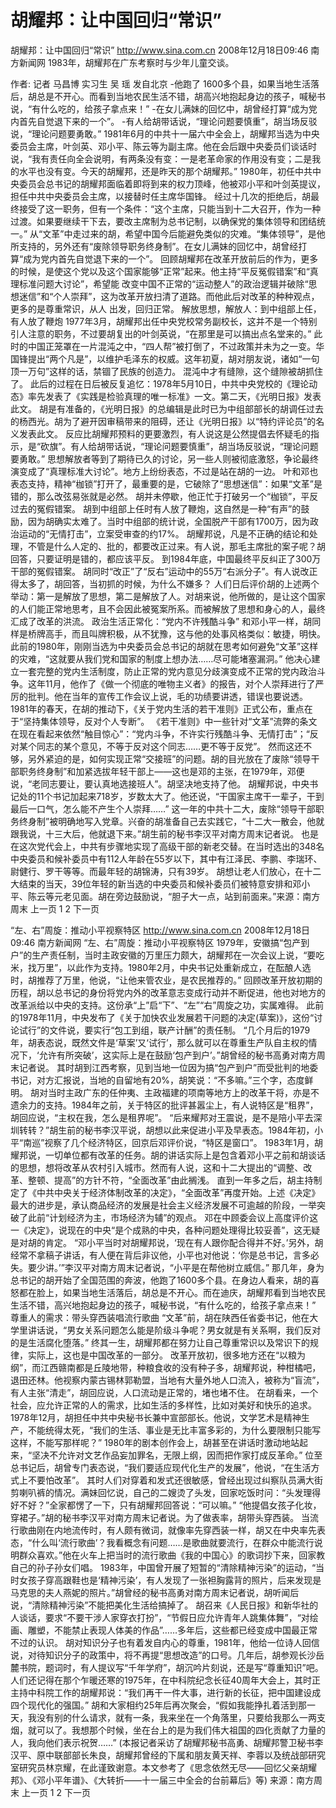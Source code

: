 # 胡耀邦：让中国回归“常识”

胡耀邦：让中国回归“常识”
http://www.sina.com.cn  2008年12月18日09:46   南方新闻网
1983年，胡耀邦在广东考察时与少年儿童交谈。

作者: 记者 马昌博 实习生 吴 瑶 发自北京
-他跑了 1600多个县，如果当地生活落后，胡总是不开心。而看到当地农民生活不错，胡高兴地抱起身边的孩子，喊秘书说，“有什么吃的，给孩子拿点来！”
-在女儿满妹的回忆中，胡曾经打算“成为党内首先自觉退下来的一个”。
-有人给胡带话说，“理论问题要慎重”，胡当场反驳说，“理论问题要勇敢。”
1981年6月的中共十一届六中全会上，胡耀邦当选为中央委员会主席，叶剑英、邓小平、陈云等为副主席。他在会后跟中央委员们谈话时说，“我有责任向全会说明，有两条没有变：一是老革命家的作用没有变；二是我的水平也没有变。今天的胡耀邦，还是昨天的那个胡耀邦。”
1980年，初任中共中央委员会总书记的胡耀邦面临着即将到来的权力顶峰，他被邓小平和叶剑英提议，担任中共中央委员会主席，以接替时任主席华国锋。
经过十几次的拒绝后，胡最终接受了这一职务，但有一个条件：“这个主席，只能当到十二大召开，作为一种过渡。如果要继续干下去，要改主席制为总书记制，以确保党的集体领导和团结统一。”
从“文革”中走过来的胡，希望中国今后能避免类似的灾难。“集体领导”，是他所支持的，另外还有“废除领导职务终身制”。在女儿满妹的回忆中，胡曾经打算“成为党内首先自觉退下来的一个”。
回顾胡耀邦在改革开放前后的作为，更多的时候，是使这个党以及这个国家能够“正常”起来。他主持“平反冤假错案”和“真理标准问题大讨论”，希望能 改变中国不正常的“运动整人”的政治逻辑并破除“思想迷信”和“个人崇拜”，这为改革开放扫清了道路。而他此后对改革的种种观点，更多的是尊重常识，从人 出发，回归正常。
解放思想，解放人：到中组部上任，有人放了鞭炮
1977年3月，胡耀邦出任中央党校常务副校长，这并不是一个特别引人注意的职务，不过要胡复出的叶剑英说，“在那里是可以搞出点名堂来的。”
此时的中国正笼罩在一片混沌之中，“四人帮”被打倒了，不过政策并未为之一变。华国锋提出“两个凡是”，以维护毛泽东的权威。这年初夏，胡对朋友说，诸如“一句顶一万句”这样的话，禁锢了民族的创造力。
混沌中才有缝隙，这个缝隙被胡抓住了。
此后的过程在日后被反复追忆：1978年5月10日，中共中央党校的《理论动态》率先发表了《实践是检验真理的唯一标准》一文。第二天，《光明日报》发表此文。
胡是有准备的，《光明日报》的总编辑是此时已为中组部部长的胡调任过去的杨西光。胡为了避开因审稿带来的阻碍，还让《光明日报》以“特约评论员”的名义发表此文。
反应比胡耀邦预料的更要激烈，有人说这是公然提倡去怀疑毛的指示，是“砍旗”。有人给胡带话说，“理论问题要慎重”，胡当场反驳说，“理论问题要勇敢。”
思想解放者等到了期待已久的讨论，另一些人则被彻底激怒，争论最终演变成了“真理标准大讨论”。地方上纷纷表态，不过是站在胡的一边。
叶和邓也表态支持，精神“枷锁”打开了，最重要的是，它破除了“思想迷信”：如果“文革”是错的，那么改弦易张就是必然。
胡并未停歇，他正忙于打破另一个“枷锁”，平反过去的冤假错案。
胡到中组部上任时有人放了鞭炮，这自然是一种“有声”的鼓励，因为胡确实太难了。当时中组部的统计说，全国脱产干部有1700万，因为政治运动的“无情打击”，立案受审查的约17%。
胡耀邦说，凡是不正确的结论和处理，不管是什么人定的、批的，都要改正过来。有人说，那毛主席批的案子呢？胡回答，只要证明是错的，都应该平反。
到1984年底，中国最终平反纠正了300万干部的冤假错案。
胡同时“改正”了“反右”运动中的55万“右派分子”。有人说改正得太多了，胡回答，当初抓的时候，为什么不嫌多？
人们日后评价胡的上述两个举动：第一是解放了思想，第二是解放了人。对胡来说，他所做的，是让这个国家的人们能正常地思考，且不会因此被冤案所系。而被解放了思想和身心的人，最终汇成了改革的洪流。
政治生活正常化：“党内不许残酷斗争”
和邓小平一样，胡同样是桥牌高手，而且叫牌积极，从不犹豫，这与他的处事风格类似：敏捷，明快。
此前的1980年，刚刚当选为中央委员会总书记的胡就在思考如何避免“文革”这样的灾难，“这就要从我们党和国家的制度上想办法……尽可能堵塞漏洞。”
他决心建立一套完整的党内生活制度，防止正常的党内意见分歧演变成不正常的党内政治斗争。这年11月，他作了《做一个彻底的唯物主义者》的报告，对个人崇拜进行了严厉的批判。他在当年的宣传工作会议上说，毛的功绩要讲透，错误也要说透。
1981年的春天，在胡的推动下，《关于党内生活的若干准则》正式公布，重点在于“坚持集体领导，反对个人专断”。
《若干准则》中一些针对“文革”流弊的条文在现在看起来依然“触目惊心”：“党内斗争，不许实行残酷斗争、无情打击”；“反对某个同志的某个意见，不等于反对这个同志……更不等于反党”。
然而这还不够，另外紧迫的是，如何实现正常“交接班”的问题。胡的目光放在了废除“领导干部职务终身制”和加紧选拔年轻干部上——这也是邓的主张，在1979年，邓便说，“老同志要让，要认真地选接班人”。胡坚决地支持了他。
胡耀邦说，中央书记处的11个书记加起来718岁，岁数太大了。他还说，“干国家主席干一辈子，干到最后一口气，怎么能不产生个人崇拜……”
这一年的中共十二大，废除“领导干部职务终身制”被明确地写入党章。兴奋的胡准备自己去实践它，“十二大一散会，他就跟我说，十三大后，他就退下来。”胡生前的秘书李汉平对南方周末记者说。
也是在这次党代会上，中共有步骤地实现了高级干部的新老交替。在当时选出的348名中央委员和候补委员中有112人年龄在55岁以下，其中有江泽民、李鹏、李瑞环、尉健行、罗干等等。而最年轻的胡锦涛，只有39岁。
胡想让老人们放心，在十二大结束的当天，39位年轻的新当选的中央委员和候补委员们被特意安排和邓小平、陈云等元老见面。胡在旁边鼓励说，“胆子大一点，站到前面来。”来源：南方周末
上一页
1
2
下一页

“左、右”周旋：推动小平视察特区
http://www.sina.com.cn  2008年12月18日09:46   南方新闻网
“左、右”周旋：推动小平视察特区
1979年，安徽搞“包产到户”的生产责任制，当时主政安徽的万里压力颇大，胡耀邦在一次会议上说，“要吃米，找万里”，以此作为支持。1980年2月，中央书记处重新成立，在酝酿人选时，胡推荐了万里，他说，“让他来管农业，是农民推荐的。”
回顾改革开放初期的历程，胡以总书记的身份将党内外的改革意志变成行动并不断促进，他也对地方的改革派给以中央的支持。这份承“上”启“下”、“左”“右”周旋之功，实属难得。
此前的1978年11月，中央发布了《关于加快农业发展若干问题的决定(草案)》，这份“讨论试行”的文件说，要实行“包工到组，联产计酬”的责任制。
“几个月后的1979年，胡表态说，既然文件是‘草案’又‘试行’，那么就可以在尊重生产队自主权的情况下，‘允许有所突破’，这实际上是在鼓励‘包产到户’。”胡曾经的秘书高勇对南方周末记者说。
其时胡到江西考察，见到当地一位因为搞“包产到户”而受批判的地委书记，对方汇报说，当地的自留地有20%，胡笑说：“不多嘛。”三个字，态度鲜明。
胡对当时主政广东的任仲夷、主政福建的项南等地方上的改革干将，亦是不遗余力的支持。1984年之前，关于特区的批评甚嚣尘上，有人说特区是“租界”，胡回应说，“主权在我，怎么是租界呢”。
“后来耀邦对王震说，是不是陪小平去深圳转转？”胡生前的秘书李汉平说，胡想以此来促进小平及早表态。1984年初，小平“南巡”视察了几个经济特区，回京后邓评价说，“特区是窗口”。
1983年1月，胡耀邦说，一切单位都有改革的任务。胡的讲话实际上是包含着邓小平之前和胡谈话的思想，想将改革从农村引入城市。然而有人说，这和十二大提出的“调整、改革、整顿、提高”的方针不符，“全面改革”由此搁浅。
直到一年多之后，胡主持制定了《中共中央关于经济体制改革的决定》，“全面改革”再度开始。上述《决定》最大的进步是，承认商品经济的发展是社会主义经济发展不可逾越的阶段，一举突破了此前“计划经济为主，市场经济为辅”的观点。
邓在中顾委会议上高度评价这一《决定》，说现在的中央“是个成熟的中央，各种问题处理得比较妥善”，这无疑是对胡的肯定。
“邓小平当时对胡耀邦说，‘现在有人跟你配合得并不好。’另外，胡经常不拿稿子讲话，有人便在背后非议他，小平也对他说：‘你是总书记，言多必失。要少讲。’”李汉平对南方周末记者说，“小平是在帮他树立威信。”
那几年，身为总书记的胡开始了全国范围的奔波，他跑了1600多个县。在身边人看来，胡的喜怒都在脸上，如果当地生活落后，胡总是不开心。而在迪庆，胡耀邦看到当地农民生活不错，高兴地抱起身边的孩子，喊秘书说，“有什么吃的，给孩子拿点来！”
尊重人的需求：带头穿西装唱流行歌曲
“文革”前，胡在陕西任省委书记，他在大学里讲话说，“男女关系问题怎么能是阶级斗争呢？男女就是有关系啊，我们反对的是生活腐化堕落。”
终其一生，胡耀邦都在努力让自己尊重常识以及常识下的规律，实际上，这也是中国改革的一部分。
改革开放初，很多地方还在“以粮为纲”，而江西赣南都是丘陵地带，种粮食收的没有种子多，胡耀邦说，种柑橘吧，退田还林。他视察内蒙古锡林郭勒盟，当地有大量外地人口流入，被称为“盲流”，有人主张“清走”，胡回应说，人口流动是正常的，堵也堵不住。
在胡看来，一个社会，应允许正常的人的需求，比如生活的多样性，比如对美好和快乐的追求。
1978年12月，胡担任中共中央秘书长兼中宣部部长。他说，文学艺术是精神生产，不能统得太死，“我们的生活、事业是无比丰富多彩的，为什么要限制只能写这样，不能写那样呢？”
1980年的剧本创作会上，胡甚至在讲话时激动地站起来，“坚决不允许对文艺作品妄加罪名，无限上纲，因而把作家打成反革命。”
位至总书记后，胡曾专门表态说，“我们要适应现代化生产的发展”，他说，“在生活方式上不要怕改革”。
其时人们对穿着和发式还很敏感，曾经出现过纠察队员满大街剪喇叭裤的情况。满妹回忆说，自己的二嫂烫了头发，回家吃饭时问：“头发理得好不好？”全家都愣了一下，只有胡耀邦回答说：“可以嘛。”
“他提倡女孩子化妆，穿裙子。”胡的秘书李汉平对南方周末记者说。为了做表率，胡带头穿西装。
当流行歌曲刚在内地流传时，有人颇有微词，就像率先穿西装一样，胡又在中央率先表态，“什么叫‘流行歌曲’？我看概念有问题……是歌曲就要流行，在群众中能流行说明群众喜欢。”他在火车上把当时的流行歌曲《我的中国心》的歌词抄下来，回家教自己的孙子孙女们唱。
1983年，中国曾开展了短暂的“清除精神污染”的运动，“当时女孩子穿高跟鞋也是‘精神污染’，有人发现了一张袒胸露背的照片，后来发现是马克思的夫人燕妮的照片。”胡曾经的秘书高勇对南方周末记者说，胡听闻后说，“清除精神污染”不能把美化生活给搞掉了。
胡召来《人民日报》和新华社的人谈话，要求“不要干涉人家穿衣打扮”，“节假日应允许青年人跳集体舞”，“对绘画、雕塑，不能禁止表现人体美的作品”……多年后，这些都已经变成中国最正常不过的认识。
胡对知识分子也有着发自内心的尊重，1981年，他给一位诗人回信说，对待知识分子的政策中，将不再提“思想改造”的口号。几年后，胡参观长沙岳麓书院，题词时，有人提议写“千年学府”，胡沉吟片刻说，还是写“尊重知识”吧。
人们还记得在那个乍暖还寒的1975年，在中科院纪念长征40周年大会上，其时正主持中科院工作的胡耀邦说：“我们再干一件大事，进行新的长征，把中国建设成四个现代化的强国。”
胡和大家相约25年后再次聚会，“假如我能挣扎着活到那一天，我没有别的什么请求，就有一条，我来坐在一个角落里，只要给我那么一两支烟，就可以了。我想那个时候，坐在台上的是为我们伟大祖国的四化贡献了力量的人，我向他们表示祝贺……”
(本报记者采访了胡耀邦秘书高勇、胡耀邦警卫秘书李汉平、原中联部部长朱良，胡耀邦曾经的下属和朋友黄天祥、李蓉以及统战部研究室研究员林京耀，在此谨致谢意。本文参考了《思念依然无尽——回忆父亲胡耀邦》、《邓小平年谱》、《大转折——十一届三中全会的台前幕后》等) 来源：南方周末
上一页
1
2
下一页

